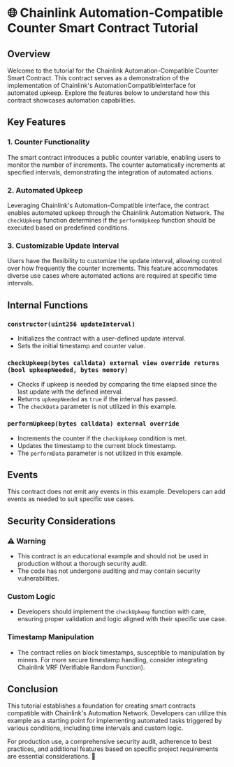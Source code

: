 # 🌐 Chainlink Automation-Compatible Counter Smart Contract Tutorial

## Overview

Welcome to the tutorial for the Chainlink Automation-Compatible Counter Smart Contract. This contract serves as a demonstration of the implementation of Chainlink's AutomationCompatibleInterface for automated upkeep. Explore the features below to understand how this contract showcases automation capabilities.

## Key Features

### 1. Counter Functionality

The smart contract introduces a public counter variable, enabling users to monitor the number of increments. The counter automatically increments at specified intervals, demonstrating the integration of automated actions.

### 2. Automated Upkeep

Leveraging Chainlink's Automation-Compatible interface, the contract enables automated upkeep through the Chainlink Automation Network. The `checkUpkeep` function determines if the `performUpkeep` function should be executed based on predefined conditions.

### 3. Customizable Update Interval

Users have the flexibility to customize the update interval, allowing control over how frequently the counter increments. This feature accommodates diverse use cases where automated actions are required at specific time intervals.

## Internal Functions

### `constructor(uint256 updateInterval)`

- Initializes the contract with a user-defined update interval.
- Sets the initial timestamp and counter value.

### `checkUpkeep(bytes calldata) external view override returns (bool upkeepNeeded, bytes memory)`

- Checks if upkeep is needed by comparing the time elapsed since the last update with the defined interval.
- Returns `upkeepNeeded` as `true` if the interval has passed.
- The `checkData` parameter is not utilized in this example.

### `performUpkeep(bytes calldata) external override`

- Increments the counter if the `checkUpkeep` condition is met.
- Updates the timestamp to the current block timestamp.
- The `performData` parameter is not utilized in this example.

## Events

This contract does not emit any events in this example. Developers can add events as needed to suit specific use cases.

## Security Considerations

### ⚠️ Warning

- This contract is an educational example and should not be used in production without a thorough security audit.
- The code has not undergone auditing and may contain security vulnerabilities.

### Custom Logic

- Developers should implement the `checkUpkeep` function with care, ensuring proper validation and logic aligned with their specific use case.

### Timestamp Manipulation

- The contract relies on block timestamps, susceptible to manipulation by miners. For more secure timestamp handling, consider integrating Chainlink VRF (Verifiable Random Function).

## Conclusion

This tutorial establishes a foundation for creating smart contracts compatible with Chainlink's Automation Network. Developers can utilize this example as a starting point for implementing automated tasks triggered by various conditions, including time intervals and custom logic.

For production use, a comprehensive security audit, adherence to best practices, and additional features based on specific project requirements are essential considerations. 🚀